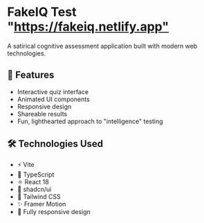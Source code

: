 # FakeIQ Test "<https://fakeiq.netlify.app">

A satirical cognitive assessment application built with modern web technologies.

## 🚀 Features

- Interactive quiz interface
- Animated UI components
- Responsive design
- Shareable results
- Fun, lighthearted approach to "intelligence" testing

## 🛠️ Technologies Used

- ⚡ Vite
- 🦾 TypeScript
- ⚛️ React 18
- 🎨 shadcn/ui
- 🎨 Tailwind CSS
- ✨ Framer Motion
- 📱 Fully responsive design
